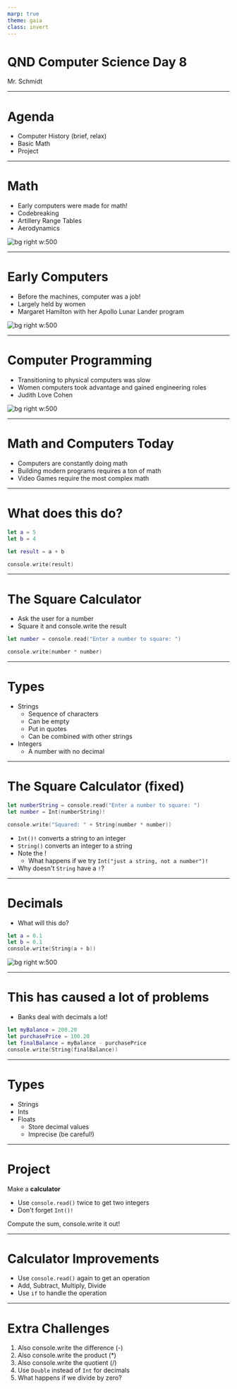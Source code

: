```yaml
---
marp: true
theme: gaia
class: invert
---
```


# QND Computer Science Day 8
Mr. Schmidt

---

# Agenda

- Computer History (brief, relax)
- Basic Math
- Project

---

# Math

- Early computers were made for math!
- Codebreaking
- Artillery Range Tables
- Aerodynamics

![bg right w:500](../assets/hopper.webp)

---

# Early Computers

- Before the machines, computer was a job!
- Largely held by women
- Margaret Hamilton with her Apollo Lunar Lander program

![bg right w:500](../assets/hamilton.jpg)

---

# Computer Programming

- Transitioning to physical computers was slow
- Women computers took advantage and gained engineering roles
- Judith Love Cohen

![bg right w:500](../assets/cohen.jpeg)

---

# Math and Computers Today

- Computers are constantly doing math
- Building modern programs requires a ton of math
- Video Games require the most complex math

---

# What does this do?

```swift
let a = 5
let b = 4

let result = a + b

console.write(result)
```
---

# The Square Calculator

- Ask the user for a number
- Square it and console.write the result

```swift
let number = console.read("Enter a number to square: ")

console.write(number * number)
```

---

# Types

- Strings
  - Sequence of characters
  - Can be empty
  - Put in quotes
  - Can be combined with other strings
- Integers
  - A number with no decimal

---

# The Square Calculator (fixed)

```swift
let numberString = console.read("Enter a number to square: ")
let number = Int(numberString)!

console.write("Squared: " + String(number * number))
```

- `Int()!` converts a string to an integer
- `String()` converts an integer to a string
- Note the !
  - What happens if we try `Int("just a string, not a number")!`
- Why doesn't `String` have a `!`?

---
# Decimals


- What will this do?
```swift
let a = 0.1
let b = 0.1
console.write(String(a + b))

```
![bg right w:500](../assets/math.jpeg)
<!-- -->
<!-- Show 0.1 + 0.1 = 0.2, 0.1 + 0.2 => 0.3000000004 -->

---

# This has caused a lot of problems

- Banks deal with decimals a lot!

```swift
let myBalance = 200.20
let purchasePrice = 100.20
let finalBalance = myBalance - purchasePrice
console.write(String(finalBalance))
```

---

# Types

- Strings
- Ints
- Floats
  - Store decimal values
  - Imprecise (be careful!)

---

# Project

Make a **calculator**

- Use `console.read()` twice to get two integers 
- Don't forget `Int()!`

Compute the sum, console.write it out!

--- 

# Calculator Improvements

- Use `console.read()` again to get an operation
- Add, Subtract, Multiply, Divide
- Use `if` to handle the operation

---

# Extra Challenges

1. Also console.write the difference (-)
2. Also console.write the product (*)
3. Also console.write the quotient (/)
4. Use `Double` instead of `Int` for decimals 
5. What happens if we divide by zero?